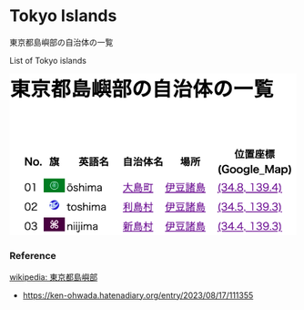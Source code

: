 Tokyo Islands
===============

東京都島嶼部の自治体の一覧

List of Tokyo islands

![tokyo Islands](https://github.com/ohwada/World_Countries/blob/main/japan_municipaliy/tokyo_islands/screenshots/tokyo_islands_list.png)


### Reference

[wikipedia: 東京都島嶼部](https://ja.wikipedia.org/wiki/%E6%9D%B1%E4%BA%AC%E9%83%BD%E5%B3%B6%E5%B6%BC%E9%83%A8)
- https://ken-ohwada.hatenadiary.org/entry/2023/08/17/111355